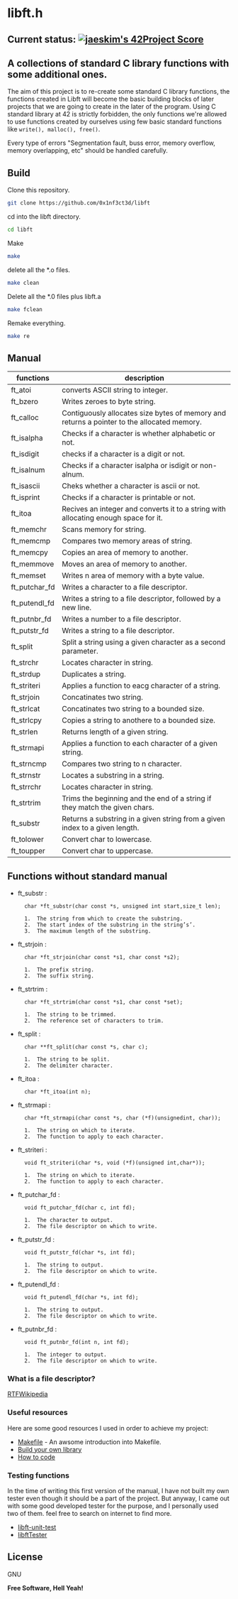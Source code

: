# libft.h
## Current status: [![jaeskim's 42Project Score](https://badge42.herokuapp.com/api/project/hsabir/Libft)](https://github.com/JaeSeoKim/badge42)

## A collections of standard C library functions with some additional ones.


The aim of this project is to re-create some standard C library functions, the functions created in Libft will become the basic building blocks of later projects that we are going to create in the later of the program.
Using C standard library at 42 is strictly forbidden, the only functions we're allowed to use functions created by ourselves using few basic standard functions like `write(), malloc(), free()`.

Every type of errors "Segmentation fault, buss error, memory overflow, memory overlapping, etc" should be handled carefully.

## Build

Clone this repository.
```sh
git clone https://github.com/0x1nf3ct3d/libft
```

cd into the libft directory.

```sh
cd libft
```

Make

```sh
make
```

delete all the *.o files.
```sh
make clean
```

Delete all the *.0 files plus libft.a
```sh
make fclean
```

Remake everything.
```sh
make re
```

## Manual
| functions | description |
| ------ | ------ |
| ft_atoi | converts ASCII string to integer. |
| ft_bzero | Writes zeroes to byte string. |
| ft_calloc | Contiguously allocates size bytes of memory and returns a pointer to the allocated memory. |
| ft_isalpha | Checks if a character is whether alphabetic or not. |
| ft_isdigit | checks if a character is a digit or not. |
| ft_isalnum | Checks if a character isalpha or isdigit or non-alnum. |
| ft_isascii | Cheks whether a character is ascii or not. |
| ft_isprint | Checks if a character is printable or not. |
| ft_itoa | Recives an integer and converts it to a string with allocating enough space for it. |
| ft_memchr | Scans memory for string. |
| ft_memcmp | Compares two memory areas of string. |
| ft_memcpy | Copies an area of memory to another. |
| ft_memmove | Moves an area of memory to another. |
| ft_memset | Writes n area of memory with a byte value. |
| ft_putchar_fd | Writes a character to a file descriptor. |
| ft_putendl_fd | Writes a string to a file descriptor, followed by a new line. |
| ft_putnbr_fd | Writes a number to a file descriptor. |
| ft_putstr_fd | Writes a string to a file descriptor. |
| ft_split | Split a string using a given character as a second parameter. |
| ft_strchr | Locates character in string. |
| ft_strdup | Duplicates a string. |
| ft_striteri | Applies a function to eacg character of a string. |
| ft_strjoin | Concatinates two string. |
| ft_strlcat | Concatinates two string to a bounded size. |
| ft_strlcpy | Copies a string to anothere to a bounded size. |
| ft_strlen | Returns length of a given string. |
| ft_strmapi | Applies a function to each character of a given string. |
| ft_strncmp | Compares two string to n character. |
| ft_strnstr | Locates a substring in a string. |
| ft_strrchr | Locates character in string. |
| ft_strtrim | Trims the beginning and the end of a string if they match the given chars. |
| ft_substr | Returns a substring in a given string from a given index to a given length. |
| ft_tolower | Convert char to lowercase. |
| ft_toupper | Convert char to uppercase. |

## Functions without standard manual

- ft_substr : 

        char *ft_substr(char const *s, unsigned int start,size_t len);

        1.  The string from which to create the substring.
        2.  The start index of the substring in the string’s’.
        3.  The maximum length of the substring.

- ft_strjoin : 

        char *ft_strjoin(char const *s1, char const *s2);

        1.  The prefix string.
        2.  The suffix string.

- ft_strtrim : 

        char *ft_strtrim(char const *s1, char const *set);

        1.  The string to be trimmed.
        2.  The reference set of characters to trim.

- ft_split : 

        char **ft_split(char const *s, char c);

        1.  The string to be split.
        2.  The delimiter character.
       
- ft_itoa : 

        char *ft_itoa(int n);

- ft_strmapi : 

        char *ft_strmapi(char const *s, char (*f)(unsignedint, char));
        
        1.  The string on which to iterate.
        2.  The function to apply to each character.

- ft_striteri : 

        void ft_striteri(char *s, void (*f)(unsigned int,char*));
        
        1.  The string on which to iterate.
        2.  The function to apply to each character.

- ft_putchar_fd : 

        void ft_putchar_fd(char c, int fd);
        
        1.  The character to output.
        2.  The file descriptor on which to write.
        

- ft_putstr_fd : 

        void ft_putstr_fd(char *s, int fd);
        
        1.  The string to output.
        2.  The file descriptor on which to write.

- ft_putendl_fd : 

        void ft_putendl_fd(char *s, int fd);
        
        1.  The string to output.
        2.  The file descriptor on which to write.
        
- ft_putnbr_fd : 

        void ft_putnbr_fd(int n, int fd);
        
        1.  The integer to output.
        2.  The file descriptor on which to write.
        
### What is a file descriptor?
[RTFWikipedia](https://en.wikipedia.org/wiki/File_descriptor)

### Useful resources

Here are some good resources I used in order to achieve my project:

- [Makefile](https://makefiletutorial.com/) - An awsome introduction into Makefile.
- [Build your own library](https://www.cs.dartmouth.edu/~campbell/cs50/buildlib.html)
- [How to code](https://stackoverflow.com/)

### Testing functions
In the time of writing this first version of the manual, I have not built my own tester even though it should be a part of the project. But anyway, I came out with some good developed tester for the purpose, and I personally used two of them. feel free to search on internet to find more.
- [libft-unit-test](https://github.com/alelievr/libft-unit-test)
- [libftTester](https://github.com/Tripouille/libftTester)

## License

GNU

**Free Software, Hell Yeah!**

[//]: # (These are reference links used in the body of this note and get stripped out when the markdown processor does its job. There is no need to format nicely because it shouldn't be seen. Thanks SO - http://stackoverflow.com/questions/4823468/store-comments-in-markdown-syntax)


